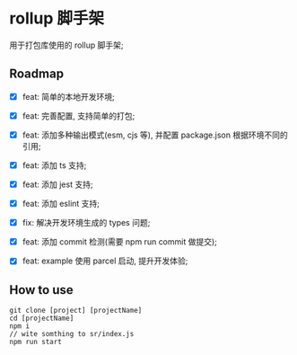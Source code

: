 # rollup 脚手架

  用于打包库使用的 rollup 脚手架;

## Roadmap

- [x] feat: 简单的本地开发环境;

- [x] feat: 完善配置, 支持简单的打包;

- [x] feat: 添加多种输出模式(esm, cjs 等), 并配置 package.json 根据环境不同的引用;

- [x] feat: 添加 ts 支持;

- [x] feat: 添加 jest 支持;

- [x] feat: 添加 eslint 支持;

- [x] fix: 解决开发环境生成的 types 问题;

- [x] feat: 添加 commit 检测(需要 npm run commit 做提交);

- [x] feat: example 使用 parcel 启动, 提升开发体验;

## How to use

```shell
git clone [project] [projectName]
cd [projectName]
npm i
// wite somthing to sr/index.js
npm run start
```
